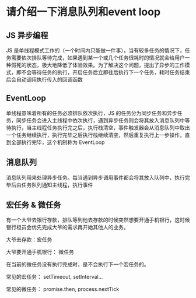 # 请介绍一下消息队列和event loop

##  JS 异步编程

JS 是单线程模式工作的（一个时间内只能做一件事），当有较多任务的情况下，任务需要依次排队等待完成，如果遇到某一个或几个任务很耗时的情况就会给用户一种假死的状态，极大地降低了体验效果。为了解决这个问题，提出了异步的工作模式，即不会等待任务的执行，开启任务后立即往后执行下一个任务，耗时任务结束后会自动调用执行传入的回调函数

## EventLoop

单线程意味着所有的任务必须排队依次执行，JS 的任务分为同步任务和异步任务，同步任务会进入主线程中依次执行，遇到异步任务则会将其放入消息队列中等待执行，当主线程任务执行完之后，执行栈清空，事件触发器会从消息队列中取出一个任务继续执行，执行完毕之后执行栈继续清空，然后重复执行上一步操作，直到全部执行完毕，这个机制称为 EventLoop

## 消息队列

消息队列用来处理异步任务。每当遇到异步调用事件都会将其放入队列中，执行完毕后由任务队列通知主线程，执行事件

## 宏任务 & 微任务

有一个大爷去银行存款，排队等到他去存款的时候突然想要开通手机银行，这时候银行柜员会优先完成大爷的需求再开始其他人的业务。

大爷去存款：宏任务

大爷要开通手机银行： 微任务

在当前的微任务没有执行完成时，是不会执行下一个宏任务的。

常见的宏任务： setTimeout, setInterval…

常见的微任务： promise.then, process.nextTick

